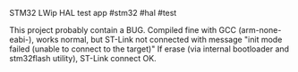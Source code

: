 STM32 LWip HAL test app
#stm32 #hal #test

This project probably contain a BUG. 
Compiled fine with GCC (arm-none-eabi-), 
works normal, but ST-Link not connected with message "init mode failed (unable to connect to the target)"
If erase (via internal bootloader and stm32flash utility), ST-Link connect OK.
